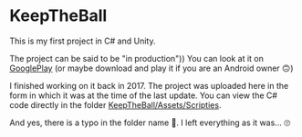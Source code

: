# KeepTheBall

   This is my first project in C# and Unity.
   
   The project can be said to be "in production")) You can look at it on <a href="https://play.google.com/store/apps/details?id=com.kopeapps.KeepTheBall">GooglePlay</a> (or maybe download and play it if you are an Android owner 🙃)

  I finished working on it back in 2017. 
  The project was uploaded here in the form in which it was at the time of the last update. 
  You can view the C# code directly in the folder <a href="https://github.com/vlbondarenko/KeepTheBall/tree/master/Assets/Scripties">KeepTheBall/Assets/Scripties</a>.
  
  And yes, there is a typo in the folder name 🙂. I left everything as it was... 🙄
